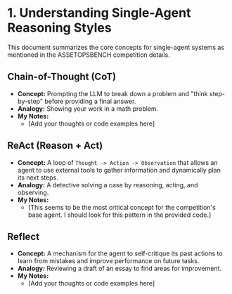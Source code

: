 # 1. Understanding Single-Agent Reasoning Styles

This document summarizes the core concepts for single-agent systems as mentioned in the ASSETOPSBENCH competition details.

## Chain-of-Thought (CoT)

- **Concept:** Prompting the LLM to break down a problem and "think step-by-step" before providing a final answer.
- **Analogy:** Showing your work in a math problem.
- **My Notes:**
  - [Add your thoughts or code examples here]

## ReAct (Reason + Act)

- **Concept:** A loop of `Thought -> Action -> Observation` that allows an agent to use external tools to gather information and dynamically plan its next steps.
- **Analogy:** A detective solving a case by reasoning, acting, and observing.
- **My Notes:**
  - [This seems to be the most critical concept for the competition's base agent. I should look for this pattern in the provided code.]

## Reflect

- **Concept:** A mechanism for the agent to self-critique its past actions to learn from mistakes and improve performance on future tasks.
- **Analogy:** Reviewing a draft of an essay to find areas for improvement.
- **My Notes:**
  - [Add your thoughts or code examples here]